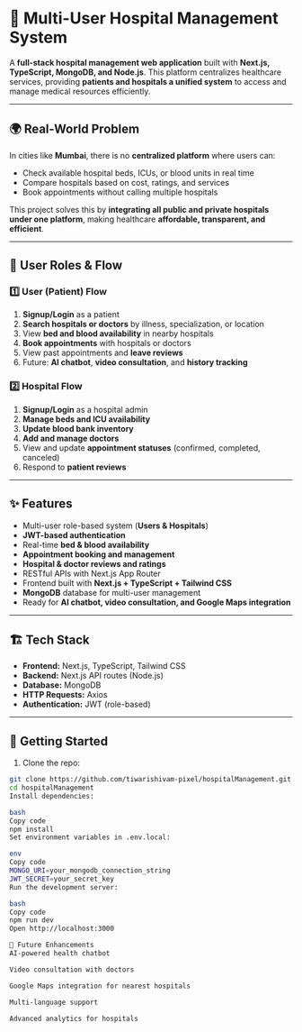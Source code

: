 # 🏥 Multi-User Hospital Management System

A **full-stack hospital management web application** built with **Next.js, TypeScript, MongoDB, and Node.js**. This platform centralizes healthcare services, providing **patients and hospitals a unified system** to access and manage medical resources efficiently.  

---

## 🌍 Real-World Problem

In cities like **Mumbai**, there is no **centralized platform** where users can:

- Check available hospital beds, ICUs, or blood units in real time  
- Compare hospitals based on cost, ratings, and services  
- Book appointments without calling multiple hospitals  

This project solves this by **integrating all public and private hospitals under one platform**, making healthcare **affordable, transparent, and efficient**.  

---

## 👥 User Roles & Flow

### **1️⃣ User (Patient) Flow**
1. **Signup/Login** as a patient  
2. **Search hospitals or doctors** by illness, specialization, or location  
3. View **bed and blood availability** in nearby hospitals  
4. **Book appointments** with hospitals or doctors  
5. View past appointments and **leave reviews**  
6. Future: **AI chatbot**, **video consultation**, and **history tracking**

### **2️⃣ Hospital Flow**
1. **Signup/Login** as a hospital admin  
2. **Manage beds and ICU availability**  
3. **Update blood bank inventory**  
4. **Add and manage doctors**  
5. View and update **appointment statuses** (confirmed, completed, canceled)  
6. Respond to **patient reviews**  

---

## ✨ Features

- Multi-user role-based system (**Users & Hospitals**)  
- **JWT-based authentication**  
- Real-time **bed & blood availability**  
- **Appointment booking and management**  
- **Hospital & doctor reviews and ratings**  
- RESTful APIs with Next.js App Router  
- Frontend built with **Next.js + TypeScript + Tailwind CSS**  
- **MongoDB** database for multi-user management  
- Ready for **AI chatbot, video consultation, and Google Maps integration**  

---

## 🏗 Tech Stack

- **Frontend:** Next.js, TypeScript, Tailwind CSS  
- **Backend:** Next.js API routes (Node.js)  
- **Database:** MongoDB  
- **HTTP Requests:** Axios  
- **Authentication:** JWT (role-based)  

---

## 🚀 Getting Started

1. Clone the repo:

```bash
git clone https://github.com/tiwarishivam-pixel/hospitalManagement.git
cd hospitalManagement
Install dependencies:

bash
Copy code
npm install
Set environment variables in .env.local:

env
Copy code
MONGO_URI=your_mongodb_connection_string
JWT_SECRET=your_secret_key
Run the development server:

bash
Copy code
npm run dev
Open http://localhost:3000

🔮 Future Enhancements
AI-powered health chatbot

Video consultation with doctors

Google Maps integration for nearest hospitals

Multi-language support

Advanced analytics for hospitals
